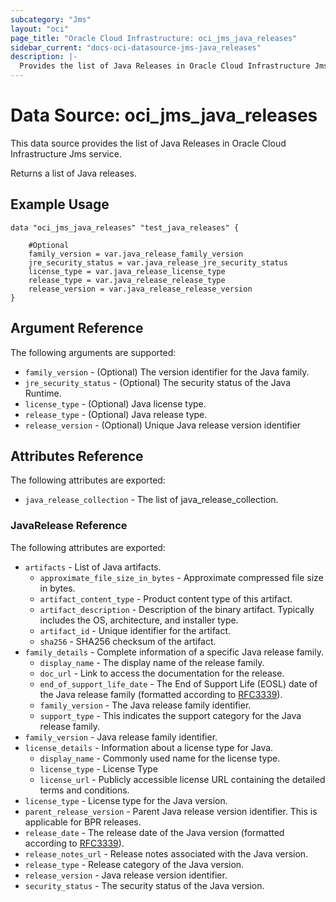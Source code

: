```yaml
---
subcategory: "Jms"
layout: "oci"
page_title: "Oracle Cloud Infrastructure: oci_jms_java_releases"
sidebar_current: "docs-oci-datasource-jms-java_releases"
description: |-
  Provides the list of Java Releases in Oracle Cloud Infrastructure Jms service
---
```


# Data Source: oci_jms_java_releases
This data source provides the list of Java Releases in Oracle Cloud Infrastructure Jms service.

Returns a list of Java releases.


## Example Usage

```hcl
data "oci_jms_java_releases" "test_java_releases" {

	#Optional
	family_version = var.java_release_family_version
	jre_security_status = var.java_release_jre_security_status
	license_type = var.java_release_license_type
	release_type = var.java_release_release_type
	release_version = var.java_release_release_version
}
```

## Argument Reference

The following arguments are supported:

* `family_version` - (Optional) The version identifier for the Java family.
* `jre_security_status` - (Optional) The security status of the Java Runtime.
* `license_type` - (Optional) Java license type.
* `release_type` - (Optional) Java release type.
* `release_version` - (Optional) Unique Java release version identifier


## Attributes Reference

The following attributes are exported:

* `java_release_collection` - The list of java_release_collection.

### JavaRelease Reference

The following attributes are exported:

* `artifacts` - List of Java artifacts.
	* `approximate_file_size_in_bytes` - Approximate compressed file size in bytes.
	* `artifact_content_type` - Product content type of this artifact.
	* `artifact_description` - Description of the binary artifact. Typically includes the OS, architecture, and installer type.
	* `artifact_id` - Unique identifier for the artifact.
	* `sha256` - SHA256 checksum of the artifact.
* `family_details` - Complete information of a specific Java release family. 
	* `display_name` - The display name of the release family.
	* `doc_url` - Link to access the documentation for the release.
	* `end_of_support_life_date` - The End of Support Life (EOSL) date of the Java release family (formatted according to [RFC3339](https://datatracker.ietf.org/doc/html/rfc3339)). 
	* `family_version` - The Java release family identifier.
	* `support_type` - This indicates the support category for the Java release family.
* `family_version` - Java release family identifier.
* `license_details` - Information about a license type for Java.
	* `display_name` - Commonly used name for the license type.
	* `license_type` - License Type
	* `license_url` - Publicly accessible license URL containing the detailed terms and conditions.
* `license_type` - License type for the Java version.
* `parent_release_version` - Parent Java release version identifier. This is applicable for BPR releases.
* `release_date` - The release date of the Java version (formatted according to [RFC3339](https://datatracker.ietf.org/doc/html/rfc3339)).
* `release_notes_url` - Release notes associated with the Java version.
* `release_type` - Release category of the Java version.
* `release_version` - Java release version identifier.
* `security_status` - The security status of the Java version.

